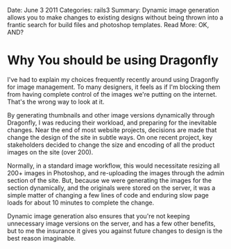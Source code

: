Date: June 3 2011
Categories: rails3
Summary: Dynamic image generation allows you to make changes to existing designs without being thrown into a frantic search for build files and photoshop templates.
Read More: OK, AND?

# Why You should be using Dragonfly

I've had to explain my choices frequently recently around using Dragonfly for image management. To many designers, it feels as if I'm blocking them from having complete control of the images we're putting on the internet. That's the wrong way to look at it.

By generating thumbnails and other image versions dynamically through Dragonfly, I was reducing their workload, and preparing for the inevitable changes. Near the end of most website projects, decisions are made that change the design of the site in subtle ways. On one recent project, key stakeholders decided to change the size and encoding of all the product images on the site (over 200).

Normally, in a standard image workflow, this would necessitate resizing all 200+ images in Photoshop, and re-uploading the images through the admin section of the site. But, because we were generating the images for the section dynamically, and the originals were stored on the server, it was a simple matter of changing a few lines of code and enduring slow page loads for about 10 minutes to complete the change.

Dynamic image generation also ensures that you're not keeping unnecessary image versions on the server, and has a few other benefits, but to me the insurance it gives you against future changes to design is the best reason imaginable.